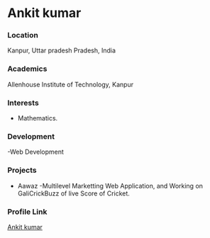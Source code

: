 # Ankit kumar

### Location

Kanpur, Uttar pradesh Pradesh, India

### Academics

Allenhouse Institute of Technology, Kanpur

### Interests

- Mathematics.

### Development

-Web Development

### Projects

- Aawaz -Multilevel Marketting Web Application, and Working on GaliCrickBuzz of live Score of Cricket.

### Profile Link

[Ankit kumar](https://github.com/PrajapatiAnkit)
